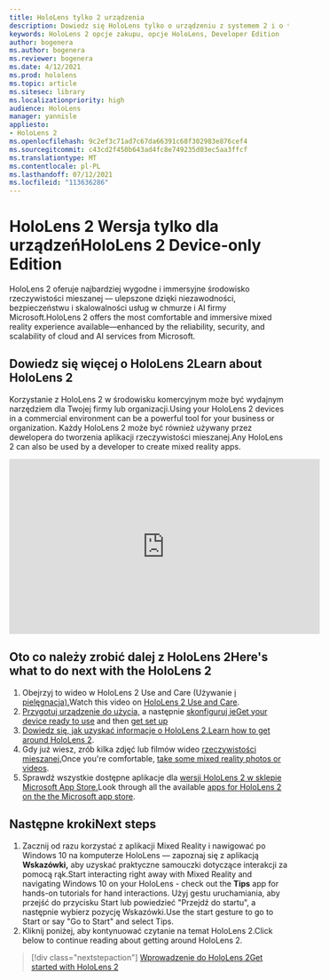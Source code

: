 ```yaml
---
title: HoloLens tylko 2 urządzenia
description: Dowiedz się HoloLens tylko o urządzeniu z systemem 2 i o tym, co należy zrobić po otrzymaniu własnego urządzenia.
keywords: HoloLens 2 opcje zakupu, opcje HoloLens, Developer Edition
author: bogenera
ms.author: bogenera
ms.reviewer: bogenera
ms.date: 4/12/2021
ms.prod: hololens
ms.topic: article
ms.sitesec: library
ms.localizationpriority: high
audience: HoloLens
manager: yannisle
appliesto:
- HoloLens 2
ms.openlocfilehash: 9c2ef3c71ad7c67da66391c68f302983e876cef4
ms.sourcegitcommit: c43cd2f450b643ad4fc8e749235d03ec5aa3ffcf
ms.translationtype: MT
ms.contentlocale: pl-PL
ms.lasthandoff: 07/12/2021
ms.locfileid: "113636286"
---
```

# <a name="hololens-2-device-only-edition"></a><span data-ttu-id="a9892-104">HoloLens 2 Wersja tylko dla urządzeń</span><span class="sxs-lookup"><span data-stu-id="a9892-104">HoloLens 2 Device-only Edition</span></span>

<span data-ttu-id="a9892-105">HoloLens 2 oferuje najbardziej wygodne i immersyjne środowisko rzeczywistości mieszanej — ulepszone dzięki niezawodności, bezpieczeństwu i skalowalności usług w chmurze i AI firmy Microsoft.</span><span class="sxs-lookup"><span data-stu-id="a9892-105">HoloLens 2 offers the most comfortable and immersive mixed reality experience available—enhanced by the reliability, security, and scalability of cloud and AI services from Microsoft.</span></span>

## <a name="learn-about-hololens-2"></a><span data-ttu-id="a9892-106">Dowiedz się więcej o HoloLens 2</span><span class="sxs-lookup"><span data-stu-id="a9892-106">Learn about HoloLens 2</span></span>
<span data-ttu-id="a9892-107">Korzystanie z HoloLens 2 w środowisku komercyjnym może być wydajnym narzędziem dla Twojej firmy lub organizacji.</span><span class="sxs-lookup"><span data-stu-id="a9892-107">Using your HoloLens 2 devices in a commercial environment can be a powerful tool for your business or organization.</span></span> <span data-ttu-id="a9892-108">Każdy HoloLens 2 może być również używany przez dewelopera do tworzenia aplikacji rzeczywistości mieszanej.</span><span class="sxs-lookup"><span data-stu-id="a9892-108">Any HoloLens 2 can also be used by a developer to create mixed reality apps.</span></span>

<iframe width="560" height="315" src="https://www.youtube.com/embed/XwOnHqiNAeU" frameborder="0" allow="accelerometer; autoplay; clipboard-write; encrypted-media; gyroscope; picture-in-picture" allowfullscreen></iframe>

## <a name="heres-what-to-do-next-with-the-hololens-2"></a><span data-ttu-id="a9892-109">Oto co należy zrobić dalej z HoloLens 2</span><span class="sxs-lookup"><span data-stu-id="a9892-109">Here's what to do next with the HoloLens 2</span></span>

1. <span data-ttu-id="a9892-110">Obejrzyj to wideo w HoloLens 2 Use and Care (Używanie [i pielęgnacja).](/hololens/hololens2-maintenance##HoloLens-2-Use-and-Care)</span><span class="sxs-lookup"><span data-stu-id="a9892-110">Watch this video on [HoloLens 2 Use and Care](/hololens/hololens2-maintenance##HoloLens-2-Use-and-Care).</span></span>
1. <span data-ttu-id="a9892-111">[Przygotuj urządzenie do użycia,](/hololens/hololens2-setup) a następnie [skonfiguruj je](/hololens/hololens2-start)</span><span class="sxs-lookup"><span data-stu-id="a9892-111">[Get your device ready to use](/hololens/hololens2-setup) and then [get set up](/hololens/hololens2-start)</span></span>
1. <span data-ttu-id="a9892-112">[Dowiedz się, jak uzyskać informacje o HoloLens 2.](/hololens/holographic-home)</span><span class="sxs-lookup"><span data-stu-id="a9892-112">[Learn how to get around HoloLens 2](/hololens/holographic-home).</span></span>
1. <span data-ttu-id="a9892-113">Gdy już wiesz, zrób kilka zdjęć lub filmów wideo [rzeczywistości mieszanej.](/hololens/holographic-photos-and-videos)</span><span class="sxs-lookup"><span data-stu-id="a9892-113">Once you're comfortable, [take some mixed reality photos or videos](/hololens/holographic-photos-and-videos).</span></span>
1. <span data-ttu-id="a9892-114">Sprawdź wszystkie dostępne aplikacje dla [wersji HoloLens 2 w sklepie Microsoft App Store.](/hololens/holographic-store-apps)</span><span class="sxs-lookup"><span data-stu-id="a9892-114">Look through all the available [apps for HoloLens 2 on the the Microsoft app store](/hololens/holographic-store-apps).</span></span>

## <a name="next-steps"></a><span data-ttu-id="a9892-115">Następne kroki</span><span class="sxs-lookup"><span data-stu-id="a9892-115">Next steps</span></span>

1. <span data-ttu-id="a9892-116">Zacznij od razu korzystać z aplikacji Mixed Reality i nawigować po Windows 10 na komputerze HoloLens — zapoznaj się z aplikacją **Wskazówki,** aby uzyskać praktyczne samouczki dotyczące interakcji za pomocą rąk.</span><span class="sxs-lookup"><span data-stu-id="a9892-116">Start interacting right away with Mixed Reality and navigating Windows 10 on your HoloLens - check out the **Tips** app for hands-on tutorials for hand interactions.</span></span> <span data-ttu-id="a9892-117">Użyj gestu uruchamiania, aby przejść do przycisku Start lub powiedzieć "Przejdź do startu", a następnie wybierz pozycję Wskazówki.</span><span class="sxs-lookup"><span data-stu-id="a9892-117">Use the start gesture to go to Start or say "Go to Start" and select Tips.</span></span>
1. <span data-ttu-id="a9892-118">Kliknij poniżej, aby kontynuować czytanie na temat HoloLens 2.</span><span class="sxs-lookup"><span data-stu-id="a9892-118">Click below to continue reading about getting around HoloLens 2.</span></span>

> [!div class="nextstepaction"]
> [<span data-ttu-id="a9892-119">Wprowadzenie do HoloLens 2</span><span class="sxs-lookup"><span data-stu-id="a9892-119">Get started with HoloLens 2</span></span>](hololens2-basic-usage.md)